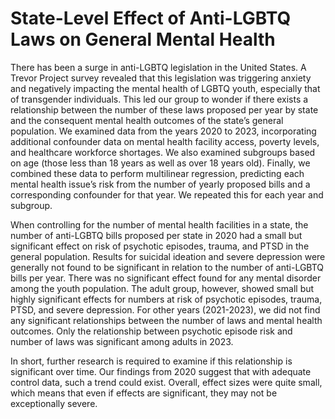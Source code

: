 # State-Level Effect of Anti-LGBTQ Laws on General Mental Health

There has been a surge in anti-LGBTQ legislation in the United States. A Trevor Project survey revealed that this legislation was triggering anxiety and negatively impacting the mental health of LGBTQ youth, especially that of transgender individuals. This led our group to wonder if there exists a relationship between the number of these laws proposed per year by state and the consequent mental health outcomes of the state’s general population. We examined data from the years 2020 to 2023, incorporating additional confounder data on mental health facility access, poverty levels, and healthcare workforce shortages. We also examined subgroups based on age (those less than 18 years as well as over 18 years old). Finally, we combined these data to perform multilinear regression, predicting each mental health issue’s risk from the number of yearly proposed bills and a corresponding confounder for that year. We repeated this for each year and subgroup.

When controlling for the number of mental health facilities in a state, the number of anti-LGBTQ bills proposed per state in 2020 had a small but significant effect on risk of psychotic episodes, trauma, and PTSD in the general population. Results for suicidal ideation and severe depression were generally not found to be significant in relation to the number of anti-LGBTQ bills per year. There was no significant effect found for any mental disorder among the youth population. The adult group, however, showed small but highly significant effects for numbers at risk of psychotic episodes, trauma, PTSD, and severe depression. For other years (2021-2023), we did not find any significant relationships between the number of laws and mental health outcomes. Only the relationship between psychotic episode risk and number of laws was significant among adults in 2023.

In short, further research is required to examine if this relationship is significant over time. Our findings from 2020 suggest that with adequate control data, such a trend could exist. Overall, effect sizes were quite small, which means that even if effects are significant, they may not be exceptionally severe.
